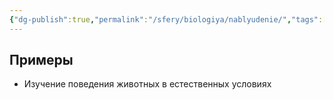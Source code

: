 ```yaml
---
{"dg-publish":true,"permalink":"/sfery/biologiya/nablyudenie/","tags":["Общаябиология"]}
---
```


## Примеры
- Изучение поведения животных в естественных условиях